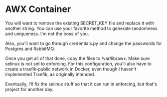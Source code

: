 # AWX Container
You will want to remove the existing SECRET_KEY file and replace it with another string.  You can use your favorite method to generate randomness and uniqueness.  I'm not the boss of you.

Also, you'll want to go through credentials.py and change the passwords for Postgres and RabbitMQ.

Once you get all of that done, copy the files to /var/lib/awx.  Make sure selinux is not set to enforcing.  For this configuration, you'll also have to create a traefik-public network in Docker, even though I haven't implemented Traefik, as originally intended.

Eventually, I'll fix the selinux stuff so that it can run in enforcing, but that's project for another day.
